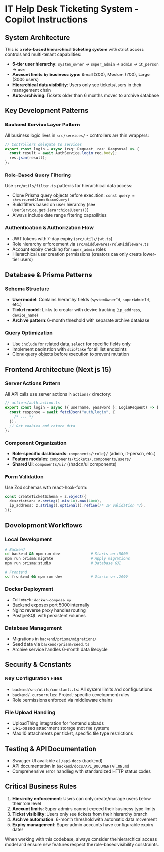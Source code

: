 # IT Help Desk Ticketing System - Copilot Instructions

## System Architecture

This is a **role-based hierarchical ticketing system** with strict access controls and multi-tenant capabilities:

- **5-tier user hierarchy**: `system_owner` → `super_admin` → `admin` → `it_person` → `user`
- **Account limits by business type**: Small (300), Medium (700), Large (3000 users)
- **Hierarchical data visibility**: Users only see tickets/users in their management chain
- **Auto-archiving**: Tickets older than 6 months moved to archive database

## Key Development Patterns

### Backend Service Layer Pattern

All business logic lives in `src/services/` - controllers are thin wrappers:

```typescript
// Controllers delegate to services
export const login = async (req: Request, res: Response) => {
  const result = await AuthService.login(req.body);
  res.json(result);
};
```

### Role-Based Query Filtering

Use `src/utils/filter.ts` patterns for hierarchical data access:

- Clone Prisma query objects before execution: `const query = structuredClone(baseQuery)`
- Build filters based on user hierarchy (see `UserService.getHierarchicalUsers()`)
- Always include date range filtering capabilities

### Authentication & Authorization Flow

- JWT tokens with 7-day expiry (`src/utils/jwt.ts`)
- Role hierarchy enforcement via `src/middlewares/roleMiddleware.ts`
- Account expiry checking for `super_admin` roles
- Hierarchical user creation permissions (creators can only create lower-tier users)

## Database & Prisma Patterns

### Schema Structure

- **User model**: Contains hierarchy fields (`systemOwnerId`, `superAdminId`, etc.)
- **Ticket model**: Links to creator with device tracking (`ip_address`, `device_name`)
- **Archive pattern**: 6-month threshold with separate archive database

### Query Optimization

- Use `include` for related data, `select` for specific fields only
- Implement pagination with `skip`/`take` for all list endpoints
- Clone query objects before execution to prevent mutation

## Frontend Architecture (Next.js 15)

### Server Actions Pattern

All API calls use server actions in `actions/` directory:

```typescript
// actions/auth.action.ts
export const login = async ({ username, password }: LoginRequest) => {
  const response = await fetchJson("auth/login", {
    /* ... */
  });
  // Set cookies and return data
};
```

### Component Organization

- **Role-specific dashboards**: `components/{role}/` (admin, it-person, etc.)
- **Feature modules**: `components/tickets/`, `components/users/`
- **Shared UI**: `components/ui/` (shadcn/ui components)

### Form Validation

Use Zod schemas with react-hook-form:

```typescript
const createTicketSchema = z.object({
  description: z.string().min(10).max(1000),
  ip_address: z.string().optional().refine(/* IP validation */),
});
```

## Development Workflows

### Local Development

```bash
# Backend
cd backend && npm run dev              # Starts on :5000
npm run prisma:migrate                 # Apply migrations
npm run prisma:studio                  # Database GUI

# Frontend
cd frontend && npm run dev             # Starts on :3000
```

### Docker Deployment

- Full stack: `docker-compose up`
- Backend exposes port 5000 internally
- Nginx reverse proxy handles routing
- PostgreSQL with persistent volumes

### Database Management

- Migrations in `backend/prisma/migrations/`
- Seed data via `backend/prisma/seed.ts`
- Archive service handles 6-month data lifecycle

## Security & Constants

### Key Configuration Files

- `backend/src/utils/constants.ts`: All system limits and configurations
- `backend/.cursorrules`: Project-specific development rules
- Role permissions enforced via middleware chains

### File Upload Handling

- UploadThing integration for frontend uploads
- URL-based attachment storage (not file system)
- Max 10 attachments per ticket, specific file type restrictions

## Testing & API Documentation

- Swagger UI available at `/api-docs` (backend)
- API documentation in `backend/docs/API_DOCUMENTATION.md`
- Comprehensive error handling with standardized HTTP status codes

## Critical Business Rules

1. **Hierarchy enforcement**: Users can only create/manage users below their role level
2. **Account limits**: Super admins cannot exceed their business type limits
3. **Ticket visibility**: Users only see tickets from their hierarchy branch
4. **Archive automation**: 6-month threshold with automatic data movement
5. **Expiry management**: Super admin accounts have configurable expiry dates

When working with this codebase, always consider the hierarchical access model and ensure new features respect the role-based visibility constraints.
